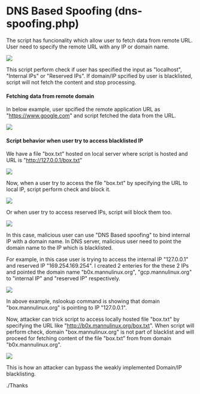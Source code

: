 # DNS Based Spoofing (dns-spoofing.php)
  
The script has funcionality which allow user to fetch data from remote URL. User need to specify the remote URL with any IP or domain name.
  
  ![](https://github.com/incredibleindishell/SSRF_Vulnerable_lab/blob/master/DNS-Spoofing-based-Bypass/images/dns%20spoofing%201.png?raw=true)
  
This script perform check if user has specified the input as "localhost", "Internal IPs" or "Reserved IPs". If domain/IP spcified by user is blacklisted, script will not fetch the content and stop processing.

<h4><b>Fetching data from remote domain</b></h4>

In below example, user spcified the remote application URL as "https://www.google.com" and script fetched the data from the URL.

 ![](https://github.com/incredibleindishell/SSRF_Vulnerable_lab/blob/master/DNS-Spoofing-based-Bypass/images/dns%20spoofing%202.png?raw=true)
 
 <h4><b>Script behavior when user try to access blacklisted IP</b></h4>
  
  We have a file "box.txt" hosted on local server where script is hosted and URL is "http://127.0.0.1/box.txt"
  
  ![](https://github.com/incredibleindishell/SSRF_Vulnerable_lab/blob/master/DNS-Spoofing-based-Bypass/images/dns%20spoofing%203.png?raw=true)
 
  Now, when a user try to access the file "box.txt" by specifying the URL to local IP, script perform check and block it.
  
  ![](https://github.com/incredibleindishell/SSRF_Vulnerable_lab/blob/master/DNS-Spoofing-based-Bypass/images/dns%20spoofing%204.png?raw=true)
 
 Or when user try to access reserved IPs, script will block them too.
 
 ![](https://github.com/incredibleindishell/SSRF_Vulnerable_lab/blob/master/DNS-Spoofing-based-Bypass/images/dns%20spoofing%205.png?raw=true)
 
 In this case, malicious user can use "DNS Based spoofing" to bind internal IP with a domain name. In DNS server, malicious user need to point the domain name to the IP which is blacklisted.
 
 For example, in this case user is trying to access the internal IP "127.0.0.1" and reserved IP "169.254.169.254". I created 2 enteries for the these 2 IPs and pointed the domain name "b0x.mannulinux.org", "gcp.mannulinux.org" to "internal IP" and "reserved IP" respectively.
 
![](https://github.com/incredibleindishell/SSRF_Vulnerable_lab/blob/master/DNS-Spoofing-based-Bypass/images/dns%20spoofing%206.png?raw=true)
 
In above example, nslookup command is showing that domain "box.mannulinux.org" is pointing to IP "127.0.0.1". 

Now, attacker can trick script to access locally hosted file "box.txt" by specifying the URL like "http://b0x.mannulinux.org/box.txt".
When script will perform check, domain "box.mannulinux.org" is not part of blacklist and will proceed for fetching content of the file "box.txt" from from domain "b0x.mannulinux.org".

![](https://github.com/incredibleindishell/SSRF_Vulnerable_lab/blob/master/DNS-Spoofing-based-Bypass/images/dns%20spoofing%207.png?raw=true)
 
This is how an attacker can bypass the weakly implemented Domain/IP blacklisting.

./Thanks 
